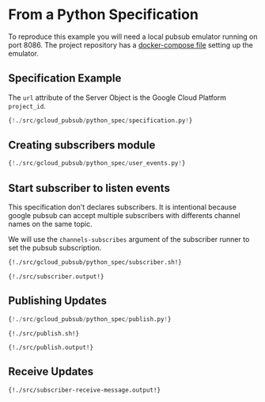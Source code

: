 # From a Python Specification

To reproduce this example you will need a local pubsub emulator running on port 8086.
The project repository has a [docker-compose file](https://github.com/dutradda/asyncapi-python/blob/master/docker-compose.yaml) setting up the emulator.


## Specification Example

The `url` attribute of the Server Object is the Google Cloud Platform `project_id`.

```python
{!./src/gcloud_pubsub/python_spec/specification.py!}
```

## Creating subscribers module

```python
{!./src/gcloud_pubsub/python_spec/user_events.py!}
```

## Start subscriber to listen events

This specification don't declares subscribers.
It is intentional because google pubsub can accept multiple subscribers with differents channel names on the same topic.

We will use the `channels-subscribes` argument of the subscriber runner to set the pubsub subscription.

```bash
{!./src/gcloud_pubsub/python_spec/subscriber.sh!}
```

```
{!./src/subscriber.output!}
```


## Publishing Updates

```python
{!./src/gcloud_pubsub/python_spec/publish.py!}
```

```
{!./src/publish.sh!}

{!./src/publish.output!}
```


## Receive Updates

```
{!./src/subscriber-receive-message.output!}
```
